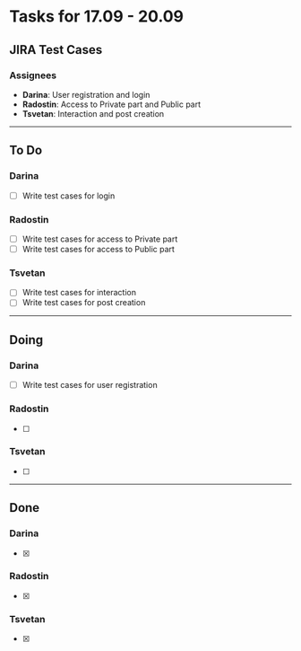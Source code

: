 # Tasks for 17.09 - 20.09

## JIRA Test Cases

### Assignees

- **Darina**: User registration and login
- **Radostin**: Access to Private part and Public part
- **Tsvetan**: Interaction and post creation

---

## To Do

### Darina

- [ ] Write test cases for login

### Radostin
- [ ] Write test cases for access to Private part
- [ ] Write test cases for access to Public part

### Tsvetan
- [ ] Write test cases for interaction
- [ ] Write test cases for post creation

---

## Doing

### Darina
- [ ] Write test cases for user registration

### Radostin
- [ ] 

### Tsvetan
- [ ] 

---

## Done

### Darina
- [x]

### Radostin
- [x]

### Tsvetan
- [x]

